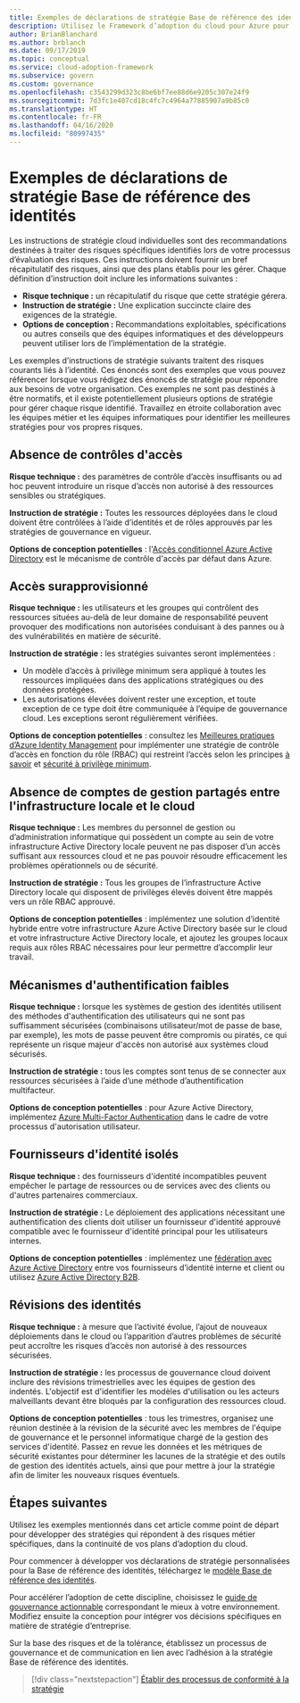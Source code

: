 ```yaml
---
title: Exemples de déclarations de stratégie Base de référence des identités
description: Utilisez le Framework d’adoption du cloud pour Azure pour obtenir des exemples de déclarations de stratégie de base de référence des identités qui peuvent vous aider à élaborer des déclarations de stratégie.
author: BrianBlanchard
ms.author: brblanch
ms.date: 09/17/2019
ms.topic: conceptual
ms.service: cloud-adoption-framework
ms.subservice: govern
ms.custom: governance
ms.openlocfilehash: c3543299d323c8be6bf7ee88d6e9205c307e24f9
ms.sourcegitcommit: 7d3fc1e407cd18c4fc7c4964a77885907a9b85c0
ms.translationtype: HT
ms.contentlocale: fr-FR
ms.lasthandoff: 04/16/2020
ms.locfileid: "80997435"
---
```

# <a name="identity-baseline-sample-policy-statements"></a>Exemples de déclarations de stratégie Base de référence des identités

Les instructions de stratégie cloud individuelles sont des recommandations destinées à traiter des risques spécifiques identifiés lors de votre processus d’évaluation des risques. Ces instructions doivent fournir un bref récapitulatif des risques, ainsi que des plans établis pour les gérer. Chaque définition d’instruction doit inclure les informations suivantes :

- **Risque technique :** un récapitulatif du risque que cette stratégie gérera.
- **Instruction de stratégie :** Une explication succincte claire des exigences de la stratégie.
- **Options de conception :** Recommandations exploitables, spécifications ou autres conseils que des équipes informatiques et des développeurs peuvent utiliser lors de l’implémentation de la stratégie.

Les exemples d’instructions de stratégie suivants traitent des risques courants liés à l’identité. Ces énoncés sont des exemples que vous pouvez référencer lorsque vous rédigez des énoncés de stratégie pour répondre aux besoins de votre organisation. Ces exemples ne sont pas destinés à être normatifs, et il existe potentiellement plusieurs options de stratégie pour gérer chaque risque identifié. Travaillez en étroite collaboration avec les équipes métier et les équipes informatiques pour identifier les meilleures stratégies pour vos propres risques.

## <a name="lack-of-access-controls"></a>Absence de contrôles d'accès

**Risque technique :** des paramètres de contrôle d’accès insuffisants ou ad hoc peuvent introduire un risque d’accès non autorisé à des ressources sensibles ou stratégiques.

**Instruction de stratégie :** Toutes les ressources déployées dans le cloud doivent être contrôlées à l’aide d’identités et de rôles approuvés par les stratégies de gouvernance en vigueur.

**Options de conception potentielles** : l'[Accès conditionnel Azure Active Directory](https://docs.microsoft.com/azure/active-directory/conditional-access/overview) est le mécanisme de contrôle d'accès par défaut dans Azure.

## <a name="overprovisioned-access"></a>Accès surapprovisionné

**Risque technique :** les utilisateurs et les groupes qui contrôlent des ressources situées au-delà de leur domaine de responsabilité peuvent provoquer des modifications non autorisées conduisant à des pannes ou à des vulnérabilités en matière de sécurité.

**Instruction de stratégie :** les stratégies suivantes seront implémentées :

- Un modèle d’accès à privilège minimum sera appliqué à toutes les ressources impliquées dans des applications stratégiques ou des données protégées.
- Les autorisations élevées doivent rester une exception, et toute exception de ce type doit être communiquée à l’équipe de gouvernance cloud. Les exceptions seront régulièrement vérifiées.

**Options de conception potentielles** : consultez les [Meilleures pratiques d’Azure Identity Management](https://docs.microsoft.com/azure/security/fundamentals/identity-management-best-practices) pour implémenter une stratégie de contrôle d’accès en fonction du rôle (RBAC) qui restreint l’accès selon les principes [à savoir](https://wikipedia.org/wiki/Need_to_know) et [sécurité à privilège minimum](https://wikipedia.org/wiki/Principle_of_least_privilege).

## <a name="lack-of-shared-management-accounts-between-on-premises-and-the-cloud"></a>Absence de comptes de gestion partagés entre l'infrastructure locale et le cloud

**Risque technique :** Les membres du personnel de gestion ou d’administration informatique qui possèdent un compte au sein de votre infrastructure Active Directory locale peuvent ne pas disposer d’un accès suffisant aux ressources cloud et ne pas pouvoir résoudre efficacement les problèmes opérationnels ou de sécurité.

**Instruction de stratégie :** Tous les groupes de l’infrastructure Active Directory locale qui disposent de privilèges élevés doivent être mappés vers un rôle RBAC approuvé.

**Options de conception potentielles** : implémentez une solution d’identité hybride entre votre infrastructure Azure Active Directory basée sur le cloud et votre infrastructure Active Directory locale, et ajoutez les groupes locaux requis aux rôles RBAC nécessaires pour leur permettre d’accomplir leur travail.

## <a name="weak-authentication-mechanisms"></a>Mécanismes d'authentification faibles

**Risque technique :** lorsque les systèmes de gestion des identités utilisent des méthodes d'authentification des utilisateurs qui ne sont pas suffisamment sécurisées (combinaisons utilisateur/mot de passe de base, par exemple), les mots de passe peuvent être compromis ou piratés, ce qui représente un risque majeur d'accès non autorisé aux systèmes cloud sécurisés.

**Instruction de stratégie :** tous les comptes sont tenus de se connecter aux ressources sécurisées à l’aide d’une méthode d’authentification multifacteur.

**Options de conception potentielles** : pour Azure Active Directory, implémentez [Azure Multi-Factor Authentication](https://docs.microsoft.com/azure/active-directory/authentication/concept-mfa-howitworks) dans le cadre de votre processus d'autorisation utilisateur.

## <a name="isolated-identity-providers"></a>Fournisseurs d'identité isolés

**Risque technique :** des fournisseurs d'identité incompatibles peuvent empêcher le partage de ressources ou de services avec des clients ou d'autres partenaires commerciaux.

**Instruction de stratégie :** Le déploiement des applications nécessitant une authentification des clients doit utiliser un fournisseur d'identité approuvé compatible avec le fournisseur d'identité principal pour les utilisateurs internes.

**Options de conception potentielles** : implémentez une [fédération avec Azure Active Directory](https://docs.microsoft.com/azure/active-directory/hybrid/whatis-fed) entre vos fournisseurs d’identité interne et client ou utilisez [Azure Active Directory B2B](https://docs.microsoft.com/azure/active-directory/b2b/what-is-b2b).

## <a name="identity-reviews"></a>Révisions des identités

**Risque technique :** à mesure que l’activité évolue, l’ajout de nouveaux déploiements dans le cloud ou l’apparition d’autres problèmes de sécurité peut accroître les risques d’accès non autorisé à des ressources sécurisées.

**Instruction de stratégie :** les processus de gouvernance cloud doivent inclure des révisions trimestrielles avec les équipes de gestion des indentés. L'objectif est d'identifier les modèles d'utilisation ou les acteurs malveillants devant être bloqués par la configuration des ressources cloud.

**Options de conception potentielles** : tous les trimestres, organisez une réunion destinée à la révision de la sécurité avec les membres de l'équipe de gouvernance et le personnel informatique chargé de la gestion des services d'identité. Passez en revue les données et les métriques de sécurité existantes pour déterminer les lacunes de la stratégie et des outils de gestion des identités actuels, ainsi que pour mettre à jour la stratégie afin de limiter les nouveaux risques éventuels.

## <a name="next-steps"></a>Étapes suivantes

Utilisez les exemples mentionnés dans cet article comme point de départ pour développer des stratégies qui répondent à des risques métier spécifiques, dans la continuité de vos plans d’adoption du cloud.

Pour commencer à développer vos déclarations de stratégie personnalisées pour la Base de référence des identités, téléchargez le [modèle Base de référence des identités](./template.md).

Pour accélérer l’adoption de cette discipline, choisissez le [guide de gouvernance actionnable](../guides/index.md) correspondant le mieux à votre environnement. Modifiez ensuite la conception pour intégrer vos décisions spécifiques en matière de stratégie d’entreprise.

Sur la base des risques et de la tolérance, établissez un processus de gouvernance et de communication en lien avec l’adhésion à la stratégie Base de référence des identités.

> [!div class="nextstepaction"]
> [Établir des processus de conformité à la stratégie](./compliance-processes.md)
